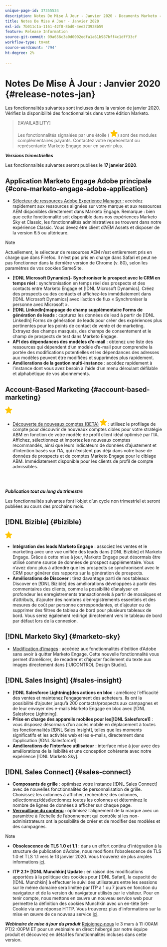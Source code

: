 ```yaml
---
unique-page-id: 37355534
description: Notes De Mise À Jour - Janvier 2020 - Documents Marketo - Documentation Du Produit
title: Notes De Mise À Jour - Janvier 2020
exl-id: 7b011c1a-1161-42f8-8bd0-4ee273928b59
feature: Release Information
source-git-commit: 09a656c3a0d0002edfa1a61b987bff4c1dff33cf
workflow-type: tm+mt
source-wordcount: '794'
ht-degree: 2%

---
```


# Notes De Mise À Jour : Janvier 2020 {#release-notes-jan}

Les fonctionnalités suivantes sont incluses dans la version de janvier 2020. Vérifiez la disponibilité des fonctionnalités dans votre édition Marketo.

>[!AVAILABILITY]
>
>Les fonctionnalités signalées par une étoile ( ![(étoile)](assets/yellow-star.png)) sont des modules complémentaires payants. Contactez votre représentant ou représentante Marketo Engage pour en savoir plus.

**_Versions trimestrielles_**

Les fonctionnalités suivantes seront publiées le **17 janvier 2020**.

## Application Marketo Engage Adobe principale {#core-marketo-engage-adobe-application}

* [Sélecteur de ressources Adobe Experience Manager ](/help/marketo/product-docs/adobe-experience-cloud-integrations/importing-assets-with-adobe-experience-manager.md) : accédez rapidement aux ressources alignées sur votre marque et aux ressources AEM disponibles directement dans Marketo Engage. Remarque : bien que cette fonctionnalité soit disponible dans nos expériences Marketo Sky et Classic, les fonctionnalités administratives se trouvent dans notre expérience Classic. Vous devez être client d’AEM Assets et disposer de la version 6.5 ou ultérieure.

>[!NOTE]
>
>Actuellement, le sélecteur de ressources AEM n’est entièrement pris en charge que dans Firefox. Il n’est pas pris en charge dans Safari et peut ne pas fonctionner dans la dernière version de Chrome (v. 80), selon les paramètres de vos cookies SameSite.

* **[!DNL Microsoft Dynamics]- Synchroniser le prospect avec le CRM en temps réel** : synchronisation en temps réel des prospects et des contacts entre Marketo Engage et [!DNL Microsoft Dynamics]. Créez des prospects ou des contacts et affichez-les immédiatement dans [!DNL Microsoft Dynamics] avec l’action de flux « Synchroniser la personne avec Microsoft ».
* **[!DNL LinkedIn]mappage de champ supplémentaire Forms de génération de leads** : capturez les données de lead à partir de [!DNL LinkedIn] Forms de génération de leads pour créer des expériences plus pertinentes pour les points de contact de vente et de marketing. Extrayez des champs masqués, des champs de consentement et le champ de prospects de test dans Marketo Engage.
* **API des dépendances des modèles d’e-mail** : obtenez une liste des ressources qui dépendent d’un modèle d’e-mail pour comprendre la portée des modifications potentielles et les dépendances des adresses aux modèles peuvent être modifiées et supprimées plus rapidement.
* **Améliorations de la gestion multi-instance** : accédez rapidement à l’instance dont vous avez besoin à l’aide d’un menu déroulant défilable et alphabétique de vos abonnements.

## Account-Based Marketing {#account-based-marketing}

![(étoile)](assets/yellow-star.png)

* [Découverte de nouveaux comptes (BETA)](https://docs.marketo.com/x/WQA6Ag) ![(étoile)](assets/yellow-star.png) : utilisez le profilage de compte pour découvrir de nouveaux comptes cibles pour votre stratégie ABM en fonction de votre modèle de profil client idéal optimisé par l’IA. Affichez, sélectionnez et importez les nouveaux comptes recommandés, ainsi que leurs indicateurs de données d’ajustement et d’intention basés sur l’IA, qui n’existent pas déjà dans votre base de données de prospects et de comptes Marketo Engage pour le ciblage ABM. Immédiatement disponible pour les clients de profil de compte admissibles.

<br> 

**_Publication tout au long du trimestre_**

Les fonctionnalités suivantes font l’objet d’un cycle non trimestriel et seront publiées au cours des prochains mois.

## [!DNL Bizible] {#bizible}

![(étoile)](assets/yellow-star.png)

* **Intégration des leads Marketo Engage** : associez les ventes et le marketing avec une vue unifiée des leads dans [!DNL Bizible] et Marketo Engage. Grâce à cette mise à jour, Marketo Engage peut désormais être utilisé comme source de données de prospect supplémentaire. Vous n’avez donc plus à attendre que les prospects se synchronisent avec le CRM pour générer des rapports sur la génération de prospects.
* **Améliorations de Discover** : tirez davantage parti de nos tableaux Discover en [!DNL Bizible] des améliorations développées à partir des commentaires des clients, comme la possibilité d’analyser en profondeur les enregistrements transactionnels à partir de mosaïques et d’attributs, d’ajouter des nombres d’enregistrements essentiels et des mesures de coût par personne correspondantes, et d’ajouter ou de supprimer des filtres de tableau de bord pour plusieurs tableaux de bord. Vous serez également redirigé directement vers le tableau de bord par défaut lors de la connexion.

## [!DNL Marketo Sky] {#marketo-sky}

* [Modification d’images](https://experienceleague.adobe.com/docs/marketo/sky/design-studio/marketo-image-editor.html?lang=fr#design-studio) : accédez aux fonctionnalités d’édition d’Adobe sans avoir à quitter Marketo Engage. Cette nouvelle fonctionnalité vous permet d’améliorer, de recadrer et d’ajouter facilement du texte aux images directement dans [!UICONTROL Design Studio].

## [!DNL Sales Insight] {#sales-insight}

* **[!DNL Salesforce Lightning]des actions en bloc** : améliorez l’efficacité des ventes et maintenez l’engagement des acheteurs. Ils ont la possibilité d’ajouter jusqu’à 200 contacts/prospects aux campagnes et de leur envoyer des e-mails Marketo Engage en bloc avec [!DNL Salesforce Lightning].
* **Prise en charge des appareils mobiles pour les[!DNL Salesforce1]** : vous disposez désormais d’un accès mobile en déplacement à toutes les fonctionnalités [!DNL Sales Insight], telles que les moments significatifs et les activités web et les e-mails, directement dans l’application [!DNL Salesforce1].
* **Améliorations de l’interface utilisateur** : interface mise à jour avec des améliorations de la lisibilité et une conception cohérente avec notre expérience [!DNL Marketo Sky].

## [!DNL Sales Connect] {#sales-connect}

* **Composants de grille** : optimisez votre instance [!DNL Sales Connect] avec de nouvelles fonctionnalités de personnalisation de grille. Choisissez les colonnes à afficher, recherchez des colonnes, sélectionnez/désélectionnez toutes les colonnes et déterminez le nombre de lignes de données à afficher sur chaque page.
* **[Verrouillage du contenu](/help/marketo/product-docs/marketo-sales-connect/admin/content-lockdown.md)** : optimisez l’alignement de la marque avec un paramètre à l’échelle de l’abonnement qui contrôle si les non-administrateurs ont la possibilité de créer et de modifier des modèles et des campagnes.

>[!NOTE]
>
>* **Obsolescence de TLS 1.0 et 1.1** : dans un effort continu d’intégration à la structure de publication d’Adobe, nous modifions l’obsolescence de TLS 1.0 et TLS 1.1 vers le 13 janvier 2020. Vous trouverez de plus amples informations [ici](https://nation.marketo.com/docs/DOC-7059-tls-10-11-deprecation-faq).
>
>* **ITP 2.1+ [!DNL Munchkin] Update** : en raison des modifications apportées à la politique des cookies pour [!DNL Safari], la capacité de [!DNL Munchkin] à effectuer le suivi des utilisateurs entre les sessions sur le même domaine sera limitée par ITP à 1 ou 7 jours en fonction du navigateur et de la version du navigateur utilisés par le visiteur. Pour en tenir compte, nous mettons en œuvre un nouveau service web pour permettre la définition des cookies Munchkin avec un en-tête Set-Cookie via une réponse HTTP. Vous trouverez plus d’informations sur la mise en œuvre de ce nouveau service [ici](https://nation.marketo.com/docs/DOC-7351).

**_Webinaire de mise à jour du produit_** [Rejoignez-nous](https://engage.marketo.com/Jan_Feb_20_Release_Webinar_Registration.html) le 3 mars à 11 :00AM PT/2 :00PM ET pour un webinaire en direct hébergé par notre équipe produit et découvrez en détail les fonctionnalités incluses dans cette version.
